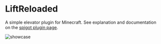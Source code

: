 # LiftReloaded
A simple elevator plugin for Minecraft. See explanation and documentation on the 
[spigot plugin page](https://www.spigotmc.org/resources/liftreloaded.97551/).

![showcase](docs/showcase.gif)